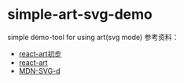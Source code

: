 # simple-art-svg-demo
simple demo-tool for using art(svg mode)
参考资料：
+ [react-art初步](https://github.com/AnneBai/AnneBai.github.io/blob/master/_posts/2018-10-10-react-art-first-step.md)
+ [react-art](https://github.com/facebook/react/tree/master/packages/react-art)
+ [MDN-SVG-d](https://developer.mozilla.org/zh-CN/docs/Web/SVG/Attribute/d)
